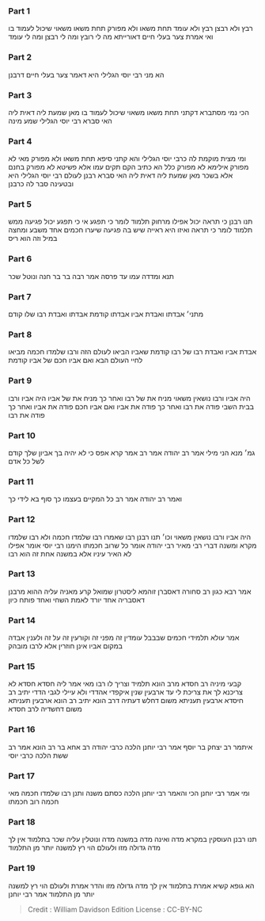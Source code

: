 
### Part 1
רבץ ולא רבצן רבץ ולא עומד תחת משאו ולא מפורק תחת משאו משאוי שיכול לעמוד בו ואי אמרת צער בעלי חיים דאורייתא מה לי רובץ ומה לי רבצן ומה לי עומד

### Part 2
הא מני רבי יוסי הגלילי היא דאמר צער בעלי חיים דרבנן

### Part 3
הכי נמי מסתברא דקתני תחת משאו משאוי שיכול לעמוד בו מאן שמעת ליה דאית ליה האי סברא רבי יוסי הגלילי שמע מינה

### Part 4
ומי מצית מוקמת לה כרבי יוסי הגלילי והא קתני סיפא תחת משאו ולא מפורק מאי לא מפורק אילימא לא מפורק כלל הא כתיב הקם תקים עמו אלא פשיטא לא מפורק בחנם אלא בשכר מאן שמעת ליה דאית ליה האי סברא רבנן לעולם רבי יוסי הגלילי היא ובטעינה סבר לה כרבנן

### Part 5
תנו רבנן כי תראה יכול אפילו מרחוק תלמוד לומר כי תפגע אי כי תפגע יכול פגיעה ממש תלמוד לומר כי תראה ואיזו היא ראייה שיש בה פגיעה שיערו חכמים אחד משבע ומחצה במיל וזה הוא ריס

### Part 6
תנא ומדדה עמו עד פרסה אמר רבה בר בר חנה ונוטל שכר

### Part 7
מתני׳ אבדתו ואבדת אביו אבדתו קודמת אבדתו ואבדת רבו שלו קודם

### Part 8
אבדת אביו ואבדת רבו של רבו קודמת שאביו הביאו לעולם הזה ורבו שלמדו חכמה מביאו לחיי העולם הבא ואם אביו חכם של אביו קודמת

### Part 9
היה אביו ורבו נושאין משאוי מניח את של רבו ואחר כך מניח את של אביו היה אביו ורבו בבית השבי פודה את רבו ואחר כך פודה את אביו ואם אביו חכם פודה את אביו ואחר כך פודה את רבו

### Part 10
גמ׳ מנא הני מילי אמר רב יהודה אמר רב אמר קרא אפס כי לא יהיה בך אביון שלך קודם לשל כל אדם

### Part 11
ואמר רב יהודה אמר רב כל המקיים בעצמו כך סוף בא לידי כך

### Part 12
היה אביו ורבו נושאין משאוי וכו׳ תנו רבנן רבו שאמרו רבו שלמדו חכמה ולא רבו שלמדו מקרא ומשנה דברי רבי מאיר רבי יהודה אומר כל שרוב חכמתו הימנו רבי יוסי אומר אפילו לא האיר עיניו אלא במשנה אחת זה הוא רבו

### Part 13
אמר רבא כגון רב סחורה דאסברן זוהמא ליסטרון שמואל קרע מאניה עליה ההוא מרבנן דאסבריה אחד יורד לאמת השחי ואחד פותח כיון

### Part 14
אמר עולא תלמידי חכמים שבבבל עומדין זה מפני זה וקורעין זה על זה ולענין אבדה במקום אביו אינן חוזרין אלא לרבו מובהק

### Part 15
קבעי מיניה רב חסדא מרב הונא תלמיד וצריך לו רבו מאי אמר ליה חסדא חסדא לא צריכנא לך את צריכת לי עד ארבעין שנין איקפדי אהדדי ולא עיילי לגבי הדדי יתיב רב חיסדא ארבעין תעניתא משום דחלש דעתיה דרב הונא יתיב רב הונא ארבעין תעניתא משום דחשדיה לרב חסדא

### Part 16
איתמר רב יצחק בר יוסף אמר רבי יוחנן הלכה כרבי יהודה רב אחא בר רב הונא אמר רב ששת הלכה כרבי יוסי

### Part 17
ומי אמר רבי יוחנן הכי והאמר רבי יוחנן הלכה כסתם משנה ותנן רבו שלמדו חכמה מאי חכמה רוב חכמתו

### Part 18
תנו רבנן העוסקין במקרא מדה ואינה מדה במשנה מדה ונוטלין עליה שכר בתלמוד אין לך מדה גדולה מזו ולעולם הוי רץ למשנה יותר מן התלמוד

### Part 19
הא גופא קשיא אמרת בתלמוד אין לך מדה גדולה מזו והדר אמרת ולעולם הוי רץ למשנה יותר מן התלמוד אמר רבי יוחנן

>Credit : William Davidson Edition
>License : CC-BY-NC